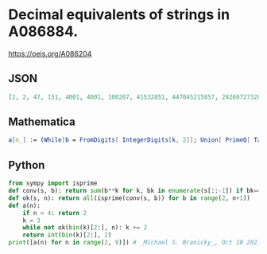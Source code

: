 # Decimal equivalents of strings in A086884\.
https://oeis.org/A086204
## JSON
```JSON
[2, 2, 47, 151, 4001, 4001, 100207, 41532851, 447045215857, 282607273285049, 5678228814363947]
```
## Mathematica
```Mathematica
a[n_] := (While[b = FromDigits[ IntegerDigits[k, 2]]; Union[ PrimeQ[ Table[ FromDigits[ IntegerDigits[b], i], {i, 2, n}]]] != {True}, k++ ]; b); k = 1; Do[ Print[ a[n]], {n, 2, 10}]
```
## Python
```Python
from sympy import isprime
def conv(s, b): return sum(b**k for k, bk in enumerate(s[::-1]) if bk=='1')
def ok(s, n): return all(isprime(conv(s, b)) for b in range(2, n+1))
def a(n):
    if n < 4: return 2
    k = 3
    while not ok(bin(k)[2:], n): k += 2
    return int(bin(k)[2:], 2)
print([a(n) for n in range(2, 9)]) # _Michael S. Branicky_, Oct 10 2021
```
